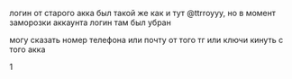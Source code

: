 логин от старого акка был такой же как и тут @ttrroyyy, но в момент заморозки аккаунта логин там был убран

могу сказать номер телефона или почту от того тг или ключи кинуть с того акка

1